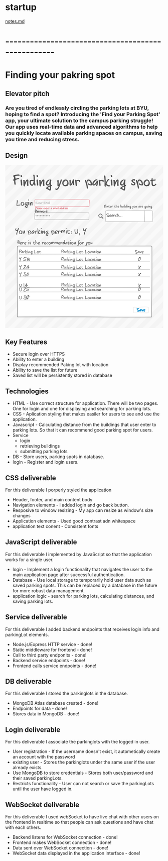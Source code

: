 # startup

[notes.md](notes.md)
# --------------------------------------------------

# Finding your pakring spot
## Elevator pitch

### Are you tired of endlessly circling the parking lots at BYU, hoping to find a spot? Introducing the 'Find your Parking Spot' app, your ultimate solution to the campus parking struggle! Our app uses real-time data and advanced algorithms to help you quickly locate available parking spaces on campus, saving you time and reducing stress. 

## Design

![design](./cs260.png)

## Key Features
- Secure login over HTTPS
- Ability to enter a building
- Display recommended Paking lot with location
- Ability to save the list for future
- Saved list will be persistently stored in database

## Technologies
- HTML - Use correct structure for application. There will be two pages. One for login and one for displaying and searching for parking lots.
- CSS - Aplication styling that makes easiler for users to see and use the application.
- Javascript - Calculating distance from the buildings that user enter to parking lots. So that it can recommend good parking spot for users.
- Service
    - login
    - retrieving buildings
    - submitting parking lots
- DB - Store users, parking spots in database.
- login - Register and login users.
 
 ## CSS deliverable
 For this deliverable I porperly styled the application
 - Header, footer, and main content body
 - Navigation elements - I added login and go back button.
 - Resposive to window resizing - My app can resize as window's size changes
 - Application elements - Used good contrast adn whitespace
 - application text conent - Consistent fonts

 ## JavaScript deliverable
For this deliverable I implemented by JavaScript so that the application works for a single user.

- login - Implement a login functionality that navigates the user to the main application page after successful authentication.
- Database - Use local storage to temporarily hold user data such as saved parking spots. This can be replaced by a database in the future for more robust data management.
- application logic - search for parking lots, calculating distances, and saving parking lots.

## Service deliverable
For this deliverable I added backend endpoints that receives login info and parkingLot elements.
- Node.js/Express HTTP service - done!
- Static middleware for frontend - done!
- Call to third party endponits - done!
- Backend service endpoints - done!
- Frontend calls service endpoints - done!

## DB deliverable
For this deliverable I stored the parkinglots in the database.

- MongoDB Atlas database created - done!
- Endpoints for data - done!
- Stores data in MongoDB - done!

## Login deliverable
For this deliverable I associate the parkinglots with the logged in user.

- User registration - If the username doesn't exist, it autometically create an account with the password
- existing user - Stores the parkinglots under the same user if the user already exists.
- Use MongoDB to store credentials - Stores both user/password and their saved parkingLots.
- Restricts functionality - User can not search or save the parkingLots until the user have logged in.

## WebSocket deliverable
For this deliverable I used webSocket to have live chat with other users on the frontend in realtime so that people can ask questions and have chat with each others.
- Backend listens for WebSocket connection - done!
- Frontend makes WebSocket connection - done!
- Data sent over WebSocket connection - done!
- WebSocket data displayed in the application interface - done!